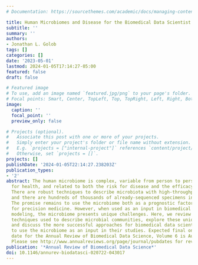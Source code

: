 ```yaml
---
# Documentation: https://sourcethemes.com/academic/docs/managing-content/

title: Human Microbiomes and Disease for the Biomedical Data Scientist
subtitle: ''
summary: ''
authors:
- Jonathan L. Golob
tags: []
categories: []
date: '2023-05-01'
lastmod: 2024-01-05T17:14:27-05:00
featured: false
draft: false

# Featured image
# To use, add an image named `featured.jpg/png` to your page's folder.
# Focal points: Smart, Center, TopLeft, Top, TopRight, Left, Right, BottomLeft, Bottom, BottomRight.
image:
  caption: ''
  focal_point: ''
  preview_only: false

# Projects (optional).
#   Associate this post with one or more of your projects.
#   Simply enter your project's folder or file name without extension.
#   E.g. `projects = ["internal-project"]` references `content/project/deep-learning/index.md`.
#   Otherwise, set `projects = []`.
projects: []
publishDate: '2024-01-05T22:14:27.238203Z'
publication_types:
- '2'
abstract: The human microbiome is complex, variable from person to person, essential
  for health, and related to both the risk for disease and the efficacy of our treatments.
  There are robust techniques to describe microbiota with high-throughput sequencing,
  and there are hundreds of thousands of already-sequenced specimens in public archives.
  The promise remains to use the microbiome both as a prognostic factor and as a target
  for precision medicine. However, when used as an input in biomedical data science
  modeling, the microbiome presents unique challenges. Here, we review the most common
  techniques used to describe microbial communities, explore these unique challenges,
  and discuss the more successful approaches for biomedical data scientists seeking
  to use the microbiome as an input in their studies. Expected final online publication
  date for the Annual Review of Biomedical Data Science, Volume 6 is August 2023.
  Please see http://www.annualreviews.org/page/journal/pubdates for revised estimates.
publication: '*Annual Review of Biomedical Data Science*'
doi: 10.1146/annurev-biodatasci-020722-043017
---
```

